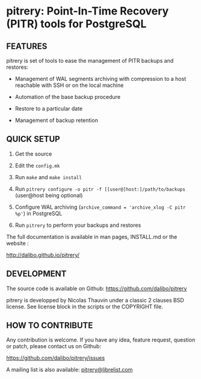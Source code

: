 pitrery: Point-In-Time Recovery (PITR) tools for PostgreSQL
===========================================================


FEATURES
--------

pitrery is set of tools to ease the management of PITR backups and
restores:

- Management of WAL segments archiving with compression to a host
  reachable with SSH or on the local machine

- Automation of the base backup procedure

- Restore to a particular date

- Management of backup retention


QUICK SETUP
-----------

1. Get the source

2. Edit the `config.mk`

3. Run `make` and `make install`

4. Run `pitrery configure -o pitr -f [[user@]host:]/path/to/backups` (user@host being optional)

5. Configure WAL archiving (`archive_command = 'archive_xlog -C pitr %p'`) in PostgreSQL

6. Run `pitrery` to perform your backups and restores

The full documentation is available in man pages, INSTALL.md or the website :

http://dalibo.github.io/pitrery/


DEVELOPMENT
-----------

The source code is available on Github: https://github.com/dalibo/pitrery

pitrery is developped by Nicolas Thauvin under a classic 2 clauses BSD
license. See license block in the scripts or the COPYRIGHT file.

HOW TO CONTRIBUTE
-----------------

Any contribution is welcome. If you have any idea, feature request,
question or patch, please contact us on Github:

https://github.com/dalibo/pitrery/issues

A mailing list is also available: pitrery@librelist.com

